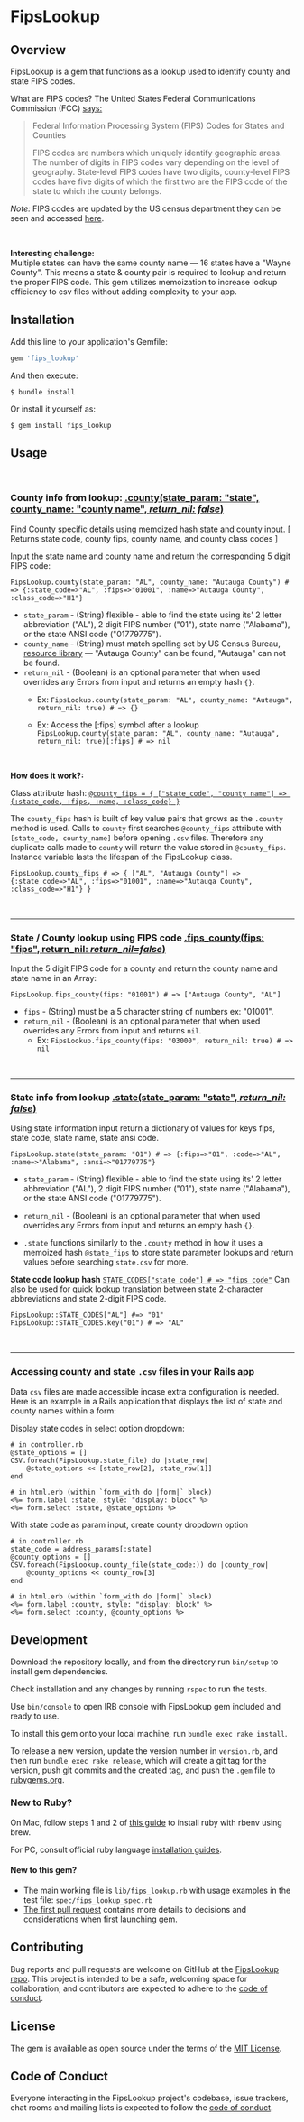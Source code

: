 # FipsLookup

## Overview

FipsLookup is a gem that functions as a lookup used to identify county and state FIPS codes.

What are FIPS codes? The United States Federal Communications Commission (FCC) [says:](https://transition.fcc.gov/oet/info/maps/census/fips/fips.txt)

> Federal Information Processing System (FIPS) Codes for States and Counties
>
> FIPS codes are numbers which uniquely identify geographic areas.  The number of 
digits in FIPS codes vary depending on the level of geography.  State-level FIPS
codes have two digits, county-level FIPS codes have five digits of which the 
first two are the FIPS code of the state to which the county belongs.

_Note:_ FIPS codes are updated by the US census department they can be seen and accessed [here](https://www.census.gov/library/reference/code-lists/ansi.html).

<br>

**Interesting challenge:** <br>
Multiple states can have the same county name — 16 states have a "Wayne County". This means a state & county pair is required to lookup and return the proper FIPS code.
This gem utilizes memoization to increase lookup efficiency to csv files without adding complexity to your app.

## Installation

Add this line to your application's Gemfile:

```ruby
gem 'fips_lookup'
```

And then execute:

    $ bundle install

Or install it yourself as:

    $ gem install fips_lookup

## Usage
<br>

### County info from lookup:  [.county(state_param: "state", county_name: "county name", _return_nil: false_)](/fips_lookup/lib/fips_lookup.rb?#L24)

Find County specific details using memoized hash state and county input. [ Returns state code, county fips, county name, and county class codes ]

Input the state name and county name and return the corresponding 5 digit FIPS code:
```
FipsLookup.county(state_param: "AL", county_name: "Autauga County") # => {:state_code=>"AL", :fips=>"01001", :name=>"Autauga County", :class_code=>"H1"}
```

* `state_param` - (String) flexible - able to find the state using its' 2 letter abbreviation ("AL"), 2 digit FIPS number ("01"), state name ("Alabama"), or the state ANSI code ("01779775").
* `county_name` - (String) must match spelling set by US Census Bureau, [resource library](https://www.census.gov/library/reference/code-lists/ansi.html)
— "Autauga County" can be found, "Autauga" can not be found.
* `return_nil` - (Boolean) is an optional parameter that when used overrides any Errors from input and returns an empty hash `{}`.
    * Ex:  `FipsLookup.county(state_param: "AL", county_name: "Autauga", return_nil: true) # => {}`

    * Ex: Access the [:fips] symbol after a lookup `FipsLookup.county(state_param: "AL", county_name: "Autauga", return_nil: true)[:fips] # => nil`

<br>

**How does it work?:**

Class attribute hash: [`@county_fips = { ["state_code", "county name"] => {:state_code, :fips, :name, :class_code} }`](/fips_lookup/lib/fips_lookup.rb?#L21)

The `county_fips` hash is built of key value pairs that grows as the `.county` method is used. Calls to `county` first searches `@county_fips` attribute with `[state_code, county_name]` before opening `.csv` files.  Therefore any duplicate calls made to `county` will return the value stored in `@county_fips`.  Instance variable lasts the lifespan of the FipsLookup class.
```
FipsLookup.county_fips # => { ["AL", "Autauga County"] => {:state_code=>"AL", :fips=>"01001", :name=>"Autauga County", :class_code=>"H1"} }
```
<br>
<hr>

### State / County lookup using FIPS code [.fips_county(fips: "fips", return_nil: _return_nil=false_)](/fips_lookup/lib/fips_lookup.rb?#L38)

Input the 5 digit FIPS code for a county and return the county name and state name in an Array:
```
FipsLookup.fips_county(fips: "01001") # => ["Autauga County", "AL"]
```

* `fips` - (String) must be a 5 character string of numbers ex: "01001".
* `return_nil` - (Boolean) is an optional parameter that when used overrides any Errors from input and returns `nil`.
    * Ex: `FipsLookup.fips_county(fips: "03000", return_nil: true) # => nil`

<br>
<hr>

### State info from lookup [.state(state_param: "state", _return_nil: false_)](/fips_lookup/lib/fips_lookup.rb?#L33)

Using state information input return a dictionary of values for keys fips, state code, state name, state ansi code.

```
FipsLookup.state(state_param: "01") # => {:fips=>"01", :code=>"AL", :name=>"Alabama", :ansi=>"01779775"}
```

* `state_param` - (String) flexible - able to find the state using its' 2 letter abbreviation ("AL"), 2 digit FIPS number ("01"), state name ("Alabama"), or the state ANSI code ("01779775").
* `return_nil` - (Boolean) is an optional parameter that when used overrides any Errors from input and returns an empty hash `{}`.

* `.state` functions similarly to the `.county` method in how it uses a memoized hash `@state_fips` to store state parameter lookups and return values before searching `state.csv` for more.

**State code lookup hash** [`STATE_CODES["state code"] # => "fips code"`](/fips_lookup/lib/fips_lookup.rb?#L8)
Can also be used for quick lookup translation between state 2-character abbreviations and state 2-digit FIPS code.
```
FipsLookup::STATE_CODES["AL"] #=> "01"
FipsLookup::STATE_CODES.key("01") # => "AL"
```
<br>
<hr>

### Accessing county and state `.csv` files in your Rails app

Data `csv` files are made accessible incase extra configuration is needed. Here is an example in a Rails application that displays the list of state and county names within a form: 

Display state codes in select option dropdown:
```
# in controller.rb
@state_options = []
CSV.foreach(FipsLookup.state_file) do |state_row|
    @state_options << [state_row[2], state_row[1]]
end
```

```
# in html.erb (within `form_with do |form|` block)
<%= form.label :state, style: "display: block" %>
<%= form.select :state, @state_options %>
```


With state code as param input, create county dropdown option
```
# in controller.rb
state_code = address_params[:state]
@county_options = []
CSV.foreach(FipsLookup.county_file(state_code:)) do |county_row|
    @county_options << county_row[3]
end
```

```
# in html.erb (within `form_with do |form|` block)
<%= form.label :county, style: "display: block" %>
<%= form.select :county, @county_options %>
```

## Development

Download the repository locally, and from the directory run `bin/setup` to install gem dependencies.

Check installation and any changes by running `rspec` to run the tests. 

Use `bin/console` to open IRB console with FipsLookup gem included and ready to use.

To install this gem onto your local machine, run `bundle exec rake install`. 

To release a new version, update the version number in `version.rb`, and then run `bundle exec rake release`, which will create a git tag for the version, push git commits and the created tag, and push the `.gem` file to [rubygems.org](https://rubygems.org).

### New to Ruby?
On Mac, follow steps 1 and 2 of [this guide](https://www.digitalocean.com/community/tutorials/how-to-install-ruby-on-rails-with-rbenv-on-macos) to install ruby with rbenv using brew.

For PC, consult official ruby language [installation guides](https://www.ruby-lang.org/en/documentation/installation/).

#### New to this gem?

* The main working file is `lib/fips_lookup.rb` with usage examples in the test file: `spec/fips_lookup_spec.rb`
* [The first pull request](https://github.com/3barroso/fips_lookup/pull/1) contains more details to decisions and considerations when first launching gem.


## Contributing

Bug reports and pull requests are welcome on GitHub at the [FipsLookup repo](https://github.com/3barroso/fips_lookup).
This project is intended to be a safe, welcoming space for collaboration, and contributors are expected to adhere to the [code of conduct](https://github.com/3barroso/fips_lookup/blob/main/CODE_OF_CONDUCT.md).

## License

The gem is available as open source under the terms of the [MIT License](https://opensource.org/licenses/MIT).

## Code of Conduct

Everyone interacting in the FipsLookup project's codebase, issue trackers, chat rooms and mailing lists is expected to follow the [code of conduct](https://github.com/3barroso/fips_lookup/blob/main/CODE_OF_CONDUCT.md).
